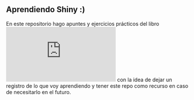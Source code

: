 ## Aprendiendo Shiny :)

En este repositorio hago apuntes y ejercicios prácticos del libro ![Mastering Skiny](https://mastering-shiny.org/index.html) con la idea de dejar un registro de lo que voy aprendiendo y tener este repo como recurso en caso de necesitarlo en el futuro.
